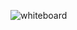 ![whiteboard](https://cdn.discordapp.com/attachments/821561273178521621/1036682783059345428/tp-whiteboard-1_1.jpg)
